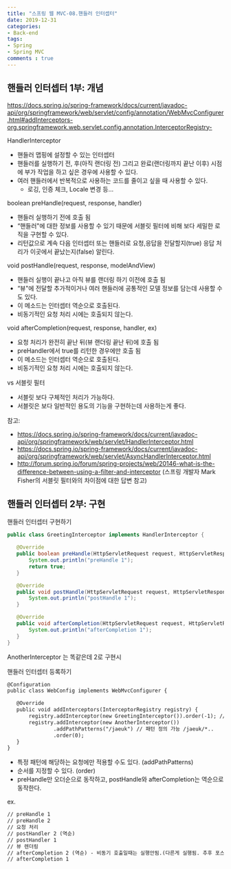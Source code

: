 ```yaml
---  
title: "스프링 웹 MVC-08.핸들러 인터셉터"
date: 2019-12-31
categories: 
- Back-end
tags:
- Spring 
- Spring MVC
comments : true
---
```


## 핸들러 인터셉터 1부: 개념
https://docs.spring.io/spring-framework/docs/current/javadoc-api/org/springframework/web/servlet/config/annotation/WebMvcConfigurer.html#addInterceptors-org.springframework.web.servlet.config.annotation.InterceptorRegistry-

HandlerInterceptor
- 핸들러 맵핑에 설정할 수 있는 인터셉터
- 핸들러를 실행하기 전, 후(아직 랜더링 전) 그리고 완료(랜더링까지 끝난 이후) 시점에 부가 작업을 하고 싶은 경우에 사용할 수 있다.
- 여러 핸들러에서 반복적으로 사용하는 코드를 줄이고 싶을 때 사용할 수 있다.
  - 로깅, 인증 체크, Locale 변경 등...

boolean preHandle(request, response, handler)
- 핸들러 실행하기 전에 호출 됨
- “핸들러"에 대한 정보를 사용할 수 있기 때문에 서블릿 필터에 비해 보다 세밀한 로직을 구현할 수 있다.
- 리턴값으로 계속 다음 인터셉터 또는 핸들러로 요청,응답을 전달할지(true) 응답 처리가 이곳에서 끝났는지(false) 알린다.

void postHandle(request, response, modelAndView)
- 핸들러 실행이 끝나고 아직 뷰를 랜더링 하기 이전에 호출 됨
- “뷰"에 전달할 추가적이거나 여러 핸들러에 공통적인 모델 정보를 담는데 사용할 수도 있다.
- 이 메소드는 인터셉터 역순으로 호출된다.
- 비동기적인 요청 처리 시에는 호출되지 않는다.

void afterCompletion(request, response, handler, ex)
- 요청 처리가 완전히 끝난 뒤(뷰 랜더링 끝난 뒤)에 호출 됨
- preHandler에서 true를 리턴한 경우에만 호출 됨
- 이 메소드는 인터셉터 역순으로 호출된다.
- 비동기적인 요청 처리 시에는 호출되지 않는다.

vs 서블릿 필터
- 서블릿 보다 구체적인 처리가 가능하다.
- 서블릿은 보다 일반적인 용도의 기능을 구현하는데 사용하는게 좋다.

참고:
- https://docs.spring.io/spring-framework/docs/current/javadoc-api/org/springframework/web/servlet/HandlerInterceptor.html
- https://docs.spring.io/spring-framework/docs/current/javadoc-api/org/springframework/web/servlet/AsyncHandlerInterceptor.html
- http://forum.spring.io/forum/spring-projects/web/20146-what-is-the-difference-between-using-a-filter-and-interceptor (스프링 개발자 Mark Fisher의 서블릿 필터와의 차이점에 대한 답변 참고)


## 핸들러 인터셉터 2부: 구현
핸들러 인터셉터 구현하기
~~~java
public class GreetingInterceptor implements HandlerInterceptor {

   @Override
   public boolean preHandle(HttpServletRequest request, HttpServletResponse response, Object handler) throws Exception {
       System.out.println("preHandle 1");
       return true;
   }

   @Override
   public void postHandle(HttpServletRequest request, HttpServletResponse response, Object handler, ModelAndView modelAndView) throws Exception {
       System.out.println("postHandle 1");
   }

   @Override
   public void afterCompletion(HttpServletRequest request, HttpServletResponse response, Object handler, Exception ex) throws Exception {
       System.out.println("afterCompletion 1");
   }
}
~~~
AnotherInterceptor 는 똑같은데 2로 구현시


핸들러 인터셉터 등록하기
~~~xml
@Configuration
public class WebConfig implements WebMvcConfigurer {

   @Override
   public void addInterceptors(InterceptorRegistry registry) {
       registry.addInterceptor(new GreetingInterceptor()).order(-1); // 순서지정, 낮은게 빨리 동작, 보통 미지정시 순서대로
       registry.addInterceptor(new AnotherInterceptor())
               .addPathPatterns("/jaeuk") // 패턴 정의 가능 /jaeuk/*..
               .order(0);
   }
}
~~~
- 특정 패턴에 해당하는 요청에만 적용할 수도 있다. (addPathPatterns)
- 순서를 지정할 수 있다. (order)
- preHandle만 오더순으로 동작하고, postHandle와 afterCompletion는 역순으로 동작한다.

ex.
~~~xml
// preHandle 1
// preHandle 2
// 요청 처리
// postHandler 2 (역순)
// postHandler 1
// 뷰 렌더링
// afterCompletion 2 (역순) - 비동기 호출일때는 실행안됨.(다른게 실행됨. 추후 포스팅)
// afterCompletion 1
~~~
